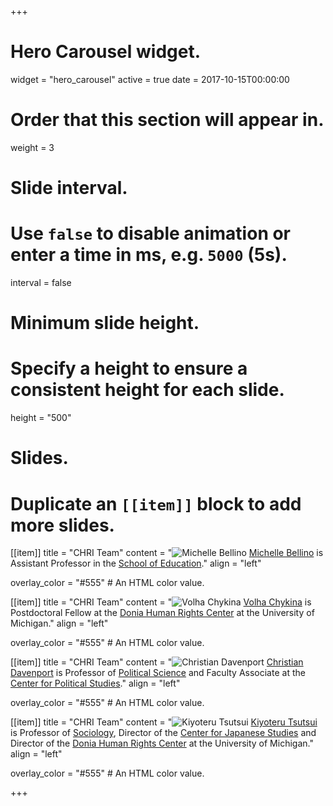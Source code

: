 +++
# Hero Carousel widget.
widget = "hero_carousel"
active = true
date = 2017-10-15T00:00:00

# Order that this section will appear in.
weight = 3

# Slide interval.
# Use `false` to disable animation or enter a time in ms, e.g. `5000` (5s).
interval = false

# Minimum slide height.
# Specify a height to ensure a consistent height for each slide.
height = "500"

# Slides.
# Duplicate an `[[item]]` block to add more slides.
[[item]]
  title = "CHRI Team"
  content = "![Michelle Bellino](https://hopeful-meninsky-348e1c.netlify.com/img/team/bellino.png) [Michelle Bellino](http://michellejbellino.com/) is Assistant Professor in the [School of Education](http://www.soe.umich.edu/)."
  align = "left"

  overlay_color = "#555"  # An HTML color value.

[[item]]
  title = "CHRI Team"
  content = "![Volha Chykina](https://hopeful-meninsky-348e1c.netlify.com/img/team/chykina.jpg) [Volha Chykina](http://volhachykina.org) is Postdoctoral Fellow at the [Donia Human Rights Center](https://ii.umich.edu/humanrights) at the University of Michigan."
  align = "left"

  overlay_color = "#555"  # An HTML color value.

[[item]]
  title = "CHRI Team"
  content = "![Christian Davenport](https://hopeful-meninsky-348e1c.netlify.com/img/team/davenport.png) [Christian Davenport](https://christiandavenportphd.weebly.com/) is Professor of [Political Science](https://lsa.umich.edu/polisci) and Faculty Associate at the [Center for Political Studies](https://www.isr.umich.edu/cps/)."
  align = "left"

  overlay_color = "#555"  # An HTML color value.

[[item]]
  title = "CHRI Team"
  content = "![Kiyoteru Tsutsui](https://hopeful-meninsky-348e1c.netlify.com/img/team/tsutsui.png) [Kiyoteru Tsutsui](https://lsa.umich.edu/soc/people/faculty/tsutsui.html) is Professor of [Sociology](https://lsa.umich.edu/soc/), Director of the [Center for Japanese Studies](https://ii.umich.edu/cjs) and Director of the [Donia Human Rights Center](https://ii.umich.edu/humanrights) at the University of Michigan."
  align = "left"

  overlay_color = "#555"  # An HTML color value.


+++
